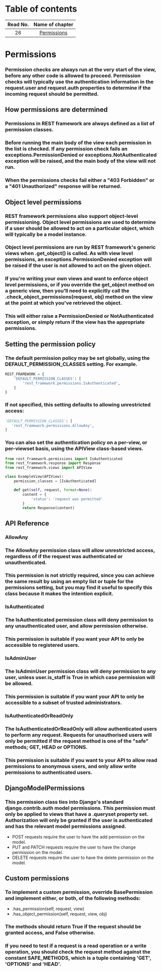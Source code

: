 # Table of contents

|Read No. | Name of chapter|
|:---------: |:--------------:|
|26|[Permissions](Permissions.md)







# Permissions

### Permission checks are always run at the very start of the view, before any other code is allowed to proceed. Permission checks will typically use the authentication information in the request.user and request.auth properties to determine if the incoming request should be permitted.

## How permissions are determined
### Permissions in REST framework are always defined as a list of permission classes.

### Before running the main body of the view each permission in the list is checked. If any permission check fails an exceptions.PermissionDenied or exceptions.NotAuthenticated exception will be raised, and the main body of the view will not run.

### When the permissions checks fail either a "403 Forbidden" or a "401 Unauthorized" response will be returned.

## Object level permissions
### REST framework permissions also support object-level permissioning. Object level permissions are used to determine if a user should be allowed to act on a particular object, which will typically be a model instance.

### Object level permissions are run by REST framework's generic views when .get_object() is called. As with view level permissions, an exceptions.PermissionDenied exception will be raised if the user is not allowed to act on the given object.

### If you're writing your own views and want to enforce object level permissions, or if you override the get_object method on a generic view, then you'll need to explicitly call the .check_object_permissions(request, obj) method on the view at the point at which you've retrieved the object.

### This will either raise a PermissionDenied or NotAuthenticated exception, or simply return if the view has the appropriate permissions.

## Setting the permission policy
### The default permission policy may be set globally, using the DEFAULT_PERMISSION_CLASSES setting. For example.
```python
REST_FRAMEWORK = {
    'DEFAULT_PERMISSION_CLASSES': [
        'rest_framework.permissions.IsAuthenticated',
    ]
}
```

### If not specified, this setting defaults to allowing unrestricted access:
```python
'DEFAULT_PERMISSION_CLASSES': [
   'rest_framework.permissions.AllowAny',
]
```
### You can also set the authentication policy on a per-view, or per-viewset basis, using the APIView class-based views.
```python
from rest_framework.permissions import IsAuthenticated
from rest_framework.response import Response
from rest_framework.views import APIView

class ExampleView(APIView):
    permission_classes = [IsAuthenticated]

    def get(self, request, format=None):
        content = {
            'status': 'request was permitted'
        }
        return Response(content)

```
## API Reference

### **AllowAny**
### The AllowAny permission class will allow unrestricted access, regardless of if the request was authenticated or unauthenticated.

### This permission is not strictly required, since you can achieve the same result by using an empty list or tuple for the permissions setting, but you may find it useful to specify this class because it makes the intention explicit.

### **IsAuthenticated**
### The IsAuthenticated permission class will deny permission to any unauthenticated user, and allow permission otherwise.

### This permission is suitable if you want your API to only be accessible to registered users.

### **IsAdminUser**
### The IsAdminUser permission class will deny permission to any user, unless user.is_staff is True in which case permission will be allowed.

### This permission is suitable if you want your API to only be accessible to a subset of trusted administrators.

### **IsAuthenticatedOrReadOnly**
### The IsAuthenticatedOrReadOnly will allow authenticated users to perform any request. Requests for unauthorised users will only be permitted if the request method is one of the "safe" methods; GET, HEAD or OPTIONS.

### This permission is suitable if you want to your API to allow read permissions to anonymous users, and only allow write permissions to authenticated users.

## DjangoModelPermissions
### This permission class ties into Django's standard django.contrib.auth model permissions. This permission must only be applied to views that have a .queryset property set. Authorization will only be granted if the user is authenticated and has the relevant model permissions assigned.

- POST requests require the user to have the add permission on the model.
- PUT and PATCH requests require the user to have the change permission on the model.
- DELETE requests require the user to have the delete permission on the model.
## Custom permissions

### To implement a custom permission, override BasePermission and implement either, or both, of the following methods:

- .has_permission(self, request, view)
- .has_object_permission(self, request, view, obj)
### The methods should return True if the request should be granted access, and False otherwise.

### If you need to test if a request is a read operation or a write operation, you should check the request method against the constant SAFE_METHODS, which is a tuple containing 'GET', 'OPTIONS' and 'HEAD'.

